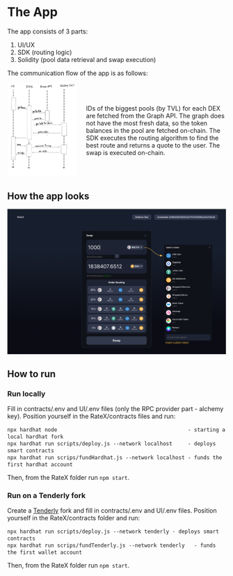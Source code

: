# The App
The app consists of 3 parts:
1. UI/UX
2. SDK (routing logic)
3. Solidity (pool data retrieval and swap execution)

The communication flow of the app is as follows:
<div style="display: flex; align-items: center; justify-content: space-between;">
  <!-- Left column for the image -->
  <div style="flex: 1;">
    <img src="images/flow_graph.jpeg"
         alt="Sql to Mongo parser"
         style="max-width: 100%;" />
  </div>
  
  <!-- Right column for the text -->
  <div style="flex: 2; padding-left: 20px; word-wrap: break-word;">
    <p>
      IDs of the biggest pools (by TVL) for each DEX are fetched from the Graph API.
      The graph does not have the most fresh data, so the token balances in the
      pool are fetched on-chain. The SDK executes the routing algorithm to find the best 
      route and returns a quote to the user. The swap is executed on-chain.
    </p>
  </div>
</div>

## How the app looks
<div style="flex: 1;">
    <img src="images/ui.png"
         alt="Sql to Mongo parser"
         style="max-width: 100%;" />
  </div>

## How to run

### Run locally
Fill in contracts/.env and UI/.env files (only the RPC provider part - alchemy key).
Position yourself in the RateX/contracts files and run:
```
npx hardhat node                                          - starting a local hardhat fork
npx hardhat run scripts/deploy.js --network localhost     - deploys smart contracts
npx hardhat run scrips/fundHardhat.js --network localhost - funds the first hardhat account
```
Then, from the RateX folder run `npm start`.

### Run on a Tenderly fork
Create a [Tenderly](https://tenderly.co/) fork and fill in contracts/.env and UI/.env files.
Position yourself in the RateX/contracts folder and run:
```
npx hardhat run scripts/deploy.js --network tenderly - deploys smart contracts
npx hardhat run scrips/fundTenderly.js --network tenderly   - funds the first wallet account
```
Then, from the RateX folder run `npm start`.



